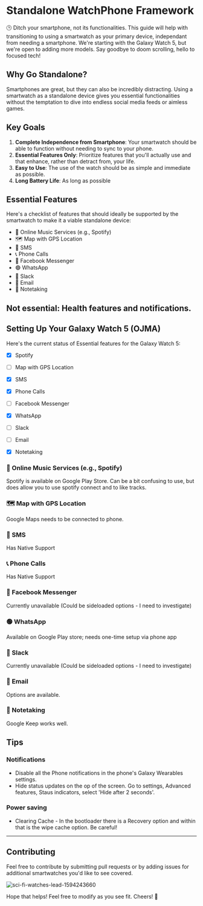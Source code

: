 # Standalone WatchPhone Framework

🕒 Ditch your smartphone, not its functionalities. This guide will help with transitioning to using a smartwatch as your primary device, independant from needing a smartphone. We're starting with the Galaxy Watch 5, but we're open to adding more models. Say goodbye to doom scrolling, hello to focused tech!


## Why Go Standalone?
Smartphones are great, but they can also be incredibly distracting. Using a smartwatch as a standalone device gives you essential functionalities without the temptation to dive into endless social media feeds or aimless games.


## Key Goals
1. **Complete Independence from Smartphone**: Your smartwatch should be able to function without needing to sync to your phone.
2. **Essential Features Only**: Prioritize features that you'll actually use and that enhance, rather than detract from, your life.
3. **Easy to Use**: The use of the watch should be as simple and immediate as possible.
4. **Long Battery Life**: As long as possible


## Essential Features
Here's a checklist of features that should ideally be supported by the smartwatch to make it a viable standalone device:

- 🎵 Online Music Services (e.g., Spotify)
- 🗺️ Map with GPS Location
- 📱 SMS
- 📞 Phone Calls
- 💬 Facebook Messenger
- 🟢 WhatsApp
- 💼 Slack
- 📧 Email
- 📒 Notetaking

Not essential: Health features and notifications.
---

## Setting Up Your Galaxy Watch 5 (OJMA)
Here's the current status of Essential features for the Galaxy Watch 5:

- [X] Spotify
- [ ] Map with GPS Location
- [X] SMS
- [X] Phone Calls
- [ ] Facebook Messenger
- [X] WhatsApp
- [ ] Slack
- [ ] Email
- [x] Notetaking


### 🎵 Online Music Services (e.g., Spotify)
Spotify is available on Google Play Store. Can be a bit confusing to use, but does allow you to use spotify connect and to like tracks.

### 🗺️ Map with GPS Location
Google Maps needs to be connected to phone.

### 📱 SMS
Has Native Support

### 📞 Phone Calls
Has Native Support

### 💬 Facebook Messenger
Currently unavailable (Could be sideloaded options - I need to investigate)

### 🟢 WhatsApp
Available on Google Play store; needs one-time setup via phone app

### 💼 Slack
Currently unavailable (Could be sideloaded options - I need to investigate)

### 📧 Email
Options are available. 

### 📒 Notetaking
Google Keep works well.

## Tips
### Notifications
- Disable all the Phone notifications in the phone's Galaxy Wearables settings.
- Hide status updates on the op of the screen. Go to settings, Advanced features, Staus indicators, select 'Hide after 2 seconds'.
### Power saving
- Clearing Cache - In the bootloader there is a Recovery option and within that is the wipe cache option. Be careful!

---

## Contributing
Feel free to contribute by submitting pull requests or by adding issues for additional smartwatches you'd like to see covered.

![sci-fi-watches-lead-1594243660](https://github.com/alanpt/WatchPhone/assets/9862287/9228ba83-3474-4e10-b1be-17b3df45b211)

Hope that helps! Feel free to modify as you see fit. Cheers! 🌿

